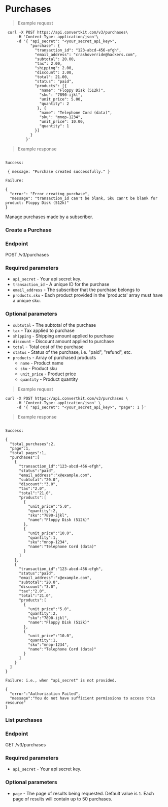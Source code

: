 Purchases
=========================

> Example request

```shell
 curl -X POST https://api.convertkit.com/v3/purchases\
     -H 'Content-Type: application/json'\
     -d '{ "api_secret": "<your_secret_api_key>",
           "purchase": {
             "transaction_id": "123-abcd-456-efgh",
             "email_address": "crashoverride@hackers.com",
             "subtotal": 20.00,
             "tax": 2.00,
             "shipping": 2.00,
             "discount": 3.00,
             "total": 21.00,
             "status": "paid",
             "products": [{
               "name": "Floppy Disk (512k)",
               "sku": "7890-ijkl",
               "unit_price": 5.00,
               "quantity": 2
              }, {
               "name": "Telephone Cord (data)",
               "sku": "mnop-1234",
               "unit_price": 10.00,
               "quantity": 1
             }]
           }
         }'
```
> Example response

```shell

Success:

 { message: "Purchase created successfully." }

Failure:

{
  "error": "Error creating purchase",
  "message": "transaction_id can't be blank, Sku can't be blank for product: Floppy Disk (512k)"
}
```

Manage purchases made by a subscriber.

### Create a Purchase

### Endpoint

 POST /v3/purchases

### Required parameters

-   `api_secret` - Your api secret key.
-   `transaction_id` - A unique ID for the purchase
-   `email_address` - The subscriber that the purchase belongs to
-   `products.sku` - Each product provided in the 'products' array must have a unique sku.

### Optional parameters

-   `subtotal` - The subtotal of the purchase
-   `tax` - Tax applied to purchase
-   `shipping` - Shipping amount applied to purchase
-   `discount` - Discount amount applied to purchase
-   `total` - Total cost of the purchase
-   `status` - Status of the purchase, i.e. "paid", "refund", etc.
-   `products` - Array of purchased products
    -   `name` - Product name
    -   `sku` - Product sku
    -   `unit_price` - Product price
    -   `quantity` - Product quantity

> Example request

```shell
curl -X POST https://api.convertkit.com/v3/purchases \
     -H 'Content-Type: application/json' \
     -d '{ "api_secret": "<your_secret_api_key>", "page": 1 }'
```
> Example response

```shell

Success:

{
  "total_purchases":2,
  "page":1,
  "total_pages":1,
  "purchases":[
    {
      "transaction_id":"123-abcd-456-efgh",
      "status":"paid",
      "email_address":"x@example.com",
      "subtotal":"20.0",
      "discount":"3.0",
      "tax":"2.0",
      "total":"21.0",
      "products":[
        {
          "unit_price":"5.0",
          "quantity":2,
          "sku":"7890-ijkl",
          "name":"Floppy Disk (512k)"
        },
        {
          "unit_price":"10.0",
          "quantity":1,
          "sku":"mnop-1234",
          "name":"Telephone Cord (data)"
        }
      ]
    },
    {
      "transaction_id":"123-abcd-456-efgh",
      "status":"paid",
      "email_address":"x@example.com",
      "subtotal":"20.0",
      "discount":"3.0",
      "tax":"2.0",
      "total":"21.0",
      "products":[
        {
          "unit_price":"5.0",
          "quantity":2,
          "sku":"7890-ijkl",
          "name":"Floppy Disk (512k)"
        },
        {
          "unit_price":"10.0",
          "quantity":1,
          "sku":"mnop-1234",
          "name":"Telephone Cord (data)"
        }
      ]
    }
  ]
}

Failure: i.e., when "api_secret" is not provided.

{
  "error":"Authorization Failed",
  "message":"You do not have sufficient permissions to access this resource"
}
```

### List purchases

### Endpoint

GET /v3/purchases

### Required parameters

-  `api_secret` - Your api secret key.

### Optional parameters

-  `page` - The page of results being requested. Default value is `1`. Each page of results will contain up to 50 purchases.
